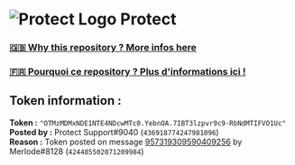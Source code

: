 # ![Protect Logo](https://i.imgur.com/5ovpCPg.png) Protect

### [🇬🇧 Why this repository ? More infos here](https://github.com/protect-github-bot/token-reset/blob/main/README.md)

### [🇫🇷 Pourquoi ce repository ? Plus d'informations ici !](https://github.com/protect-github-bot/token-reset/blob/main/FR_README.md)

## Token information :
**Token :** `"OTMzMDMxNDE1NTE4NDcwMTc0.YebnOA.7IBT3lzpvr9c9-RbNdMTIFVO1Uc"`\
**Posted by :** Protect Support#9040 (`436918774247981096`)\
**Reason :** Token posted on message [957319309590409256](https://discord.com/channels/835179952500113459/835179953859461191/957319309590409256) by Merlode#8128 (`424485502071209984`)